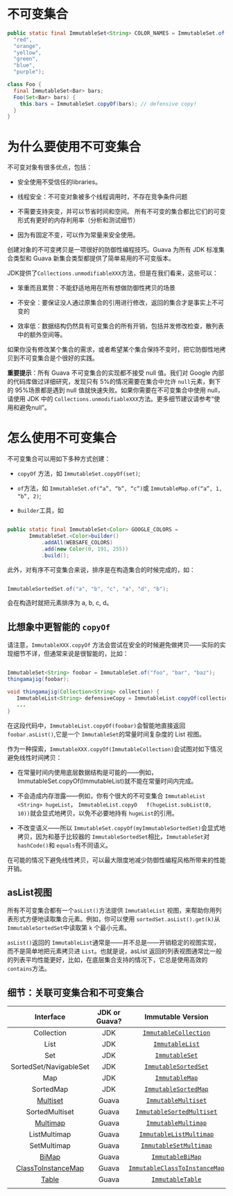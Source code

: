 # 不可变集合

```java
public static final ImmutableSet<String> COLOR_NAMES = ImmutableSet.of(
  "red",
  "orange",
  "yellow",
  "green",
  "blue",
  "purple");

class Foo {
  final ImmutableSet<Bar> bars;
  Foo(Set<Bar> bars) {
    this.bars = ImmutableSet.copyOf(bars); // defensive copy!
  }
}
```

# 为什么要使用不可变集合

不可变对象有很多优点，包括：

* 安全使用不受信任的libraries。

* 线程安全：不可变对象被多个线程调用时，不存在竞争条件问题

* 不需要支持突变，并可以节省时间和空间。 所有不可变的集合都比它们的可变形式有更好的内存利用率（分析和测试细节）

* 因为有固定不变，可以作为常量来安全使用。

创建对象的不可变拷贝是一项很好的防御性编程技巧。Guava 为所有 JDK 标准集合类型和 Guava 新集合类型都提供了简单易用的不可变版本。

JDK提供了`Collections.unmodifiableXXX`方法，但是在我们看来，这些可以：

* 笨重而且累赘：不能舒适地用在所有想做防御性拷贝的场景

* 不安全：要保证没人通过原集合的引用进行修改，返回的集合才是事实上不可变的

* 效率低：数据结构仍然具有可变集合的所有开销，包括并发修改检查，散列表中的额外空间等。

如果你没有修改某个集合的需求，或者希望某个集合保持不变时，把它防御性地拷贝到不可变集合是个很好的实践。



**重要提示**：所有 Guava 不可变集合的实现都不接受 null 值。我们对 Google 内部的代码库做过详细研究，发现只有 5%的情况需要在集合中允许 `null`元素，剩下的 95%场景都是遇到 null 值就快速失败。如果你需要在不可变集合中使用 null，请使用 JDK 中的 `Collections.unmodifiableXXX`方法。更多细节建议请参考“使用和避免null”。

# 怎么使用不可变集合

不可变集合可以用如下多种方式创建：

* `copyOf` 方法，如 `ImmutableSet.copyOf(set)`;

* `of`方法，如 `ImmutableSet.of(“a”, “b”, “c”)`或 `ImmutableMap.of(“a”, 1, “b”, 2)`;

* `Builder`工具，如

```java

public static final ImmutableSet<Color> GOOGLE_COLORS =
       ImmutableSet.<Color>builder()
           .addAll(WEBSAFE_COLORS)
           .add(new Color(0, 191, 255))
           .build();
```

此外，对有序不可变集合来说，排序是在构造集合的时候完成的，如：

```java

ImmutableSortedSet.of("a", "b", "c", "a", "d", "b");
```

会在构造时就把元素排序为 a, b, c, d。

## 比想象中更智能的 `copyOf`

请注意，`ImmutableXXX.copyOf` 方法会尝试在安全的时候避免做拷贝——实际的实现细节不详，但通常来说是很智能的，比如：

```java

ImmutableSet<String> foobar = ImmutableSet.of("foo", "bar", "baz");
thingamajig(foobar);

void thingamajig(Collection<String> collection) {
   ImmutableList<String> defensiveCopy = ImmutableList.copyOf(collection);
   ...
}
```

在这段代码中，`ImmutableList.copyOf(foobar)`会智能地直接返回`foobar.asList()`,它是一个 `ImmutableSet`的常量时间复杂度的 List 视图。

作为一种探索，`ImmutableXXX.copyOf(ImmutableCollection)`会试图对如下情况避免线性时间拷贝：

* 在常量时间内使用底层数据结构是可能的——例如，ImmutableSet.copyOf\(ImmutableList\)就不能在常量时间内完成。

* 不会造成内存泄露——例如，你有个很大的不可变集合 `ImmutableList <String> hugeList`， `ImmutableList.copyO  
  f(hugeList.subList(0, 10))`就会显式地拷贝，以免不必要地持有 `hugeList`的引用。

* 不改变语义——所以 `ImmutableSet.copyOf(myImmutableSortedSet)`会显式地拷贝，因为和基于比较器的 `ImmutableSortedSet`相比，`ImmutableSet`对`hashCode()`和 `equals`有不同语义。

在可能的情况下避免线性拷贝，可以最大限度地减少防御性编程风格所带来的性能开销。

## asList视图

所有不可变集合都有一个`asList()`方法提供 `ImmutableList` 视图，来帮助你用列表形式方便地读取集合元素。例如，你可以使用 `sortedSet.asList().get(k)`从 `ImmutableSortedSet`中读取第 `k` 个最小元素。

`asList()`返回的 `ImmutableList`通常是——并不总是——开销稳定的视图实现，而不是简单地把元素拷贝进 `List`。也就是说，asList 返回的列表视图通常比一般的列表平均性能更好，比如，在底层集合支持的情况下，它总是使用高效的 `contains`方法。

## 细节：关联可变集合和不可变集合

|                Interface                 | JDK or Guava? |            Immutable Version             |
| :--------------------------------------: | :-----------: | :--------------------------------------: |
|                Collection                |      JDK      | [`ImmutableCollection`](http://google.github.io/guava/releases/snapshot/api/docs/com/google/common/collect/ImmutableCollection.html) |
|                   List                   |      JDK      | [`ImmutableList`](http://google.github.io/guava/releases/snapshot/api/docs/com/google/common/collect/ImmutableList.html) |
|                   Set                    |      JDK      | [`ImmutableSet`](http://google.github.io/guava/releases/snapshot/api/docs/com/google/common/collect/ImmutableSet.html) |
|          SortedSet/NavigableSet          |      JDK      | [`ImmutableSortedSet`](http://google.github.io/guava/releases/snapshot/api/docs/com/google/common/collect/ImmutableSortedSet.html) |
|                   Map                    |      JDK      | [`ImmutableMap`](http://google.github.io/guava/releases/snapshot/api/docs/com/google/common/collect/ImmutableMap.html) |
|                SortedMap                 |      JDK      | [`ImmutableSortedMap`](http://google.github.io/guava/releases/snapshot/api/docs/com/google/common/collect/ImmutableSortedMap.html) |
| [Multiset](https://github.com/google/guava/wiki/NewCollectionTypesExplained#multiset) |     Guava     | [`ImmutableMultiset`](http://google.github.io/guava/releases/snapshot/api/docs/com/google/common/collect/ImmutableMultiset.html) |
|              SortedMultiset              |     Guava     | [`ImmutableSortedMultiset`](http://google.github.io/guava/releases/12.0/api/docs/com/google/common/collect/ImmutableSortedMultiset.html) |
| [Multimap](https://github.com/google/guava/wiki/NewCollectionTypesExplained#multimap) |     Guava     | [`ImmutableMultimap`](http://google.github.io/guava/releases/snapshot/api/docs/com/google/common/collect/ImmutableMultimap.html) |
|               ListMultimap               |     Guava     | [`ImmutableListMultimap`](http://google.github.io/guava/releases/snapshot/api/docs/com/google/common/collect/ImmutableListMultimap.html) |
|               SetMultimap                |     Guava     | [`ImmutableSetMultimap`](http://google.github.io/guava/releases/snapshot/api/docs/com/google/common/collect/ImmutableSetMultimap.html) |
| [BiMap](https://github.com/google/guava/wiki/NewCollectionTypesExplained#bimap) |     Guava     | [`ImmutableBiMap`](http://google.github.io/guava/releases/snapshot/api/docs/com/google/common/collect/ImmutableBiMap.html) |
| [ClassToInstanceMap](https://github.com/google/guava/wiki/NewCollectionTypesExplained#classtoinstancemap) |     Guava     | [`ImmutableClassToInstanceMap`](http://google.github.io/guava/releases/snapshot/api/docs/com/google/common/collect/ImmutableClassToInstanceMap.html) |
| [Table](https://github.com/google/guava/wiki/NewCollectionTypesExplained#table) |     Guava     | [`ImmutableTable`](http://google.github.io/guava/releases/snapshot/api/docs/com/google/common/collect/ImmutableTable.html) |
|                                          |               |                                          |



